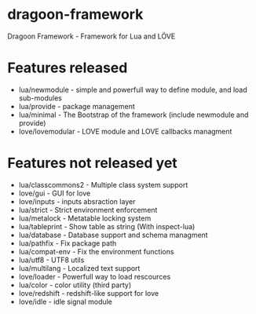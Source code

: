 # dragoon-framework

Dragoon Framework - Framework for Lua and LÖVE


# Features released

* lua/newmodule - simple and powerfull way to define module, and load sub-modules
* lua/provide - package management
* lua/minimal - The Bootstrap of the framework (include newmodule and provide)
* love/lovemodular - LOVE module and LOVE callbacks managment

# Features not released yet

* lua/classcommons2 - Multiple class system support
* love/gui - GUI for love
* love/inputs - inputs absraction layer
* lua/strict - Strict environment enforcement
* lua/metalock - Metatable locking system
* lua/tableprint - Show table as string (With inspect-lua)
* lua/database - Database support and schema managment
* lua/pathfix - Fix package path
* lua/compat-env - Fix the environment functions
* lua/utf8 - UTF8 utils
* lua/multilang - Localized text support
* love/loader - Powerfull way to load rescources
* lua/color - color utility (third party)
* love/redshift - redshift-like support for love
* love/idle - idle signal module

